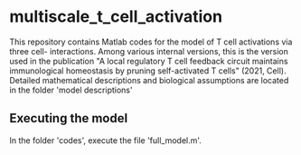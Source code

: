 # multiscale_t_cell_activation

This repository contains Matlab codes for the model of T cell activations via three cell- interactions. Among various internal versions, this is the version
used in the publication "A local regulatory T cell feedback circuit maintains immunological homeostasis by pruning self-activated T cells" (2021, Cell). Detailed mathematical descriptions and biological assumptions are located in the folder 'model descriptions'

## Executing the model

In the folder 'codes', execute the file 'full_model.m'.

